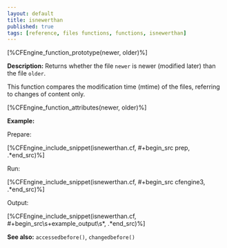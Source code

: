 ```yaml
---
layout: default
title: isnewerthan
published: true
tags: [reference, files functions, functions, isnewerthan]
---
```


[%CFEngine_function_prototype(newer, older)%]

**Description:** Returns whether the file `newer` is newer (modified later)
than the file `older`.

This function compares the modification time (mtime) of the files, referring
to changes of content only.

[%CFEngine_function_attributes(newer, older)%]

**Example:**

Prepare:

[%CFEngine_include_snippet(isnewerthan.cf, #\+begin_src prep, .*end_src)%]

Run:

[%CFEngine_include_snippet(isnewerthan.cf, #\+begin_src cfengine3, .*end_src)%]

Output:

[%CFEngine_include_snippet(isnewerthan.cf, #\+begin_src\s+example_output\s*, .*end_src)%]

**See also:** `accessedbefore()`, `changedbefore()`
